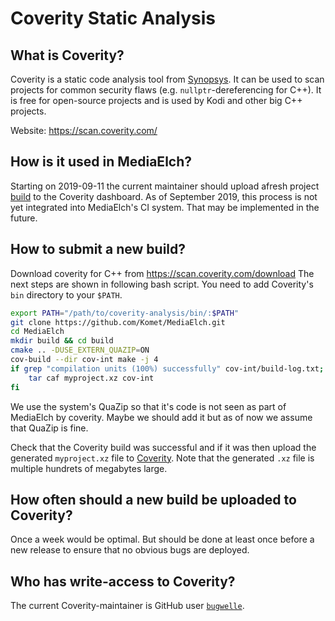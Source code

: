# Coverity Static Analysis

## What is Coverity?
Coverity is a static code analysis tool from [Synopsys][synopsis].
It can be used to scan projects for common security flaws
(e.g. `nullptr`-dereferencing for C++). It is free for open-source projects
and is used by Kodi and other big C++ projects.

Website: https://scan.coverity.com/


## How is it used in MediaElch?
Starting on 2019-09-11 the current maintainer should upload afresh project
[build][newcoverity] to the Coverity dashboard.
As of September 2019, this process is not yet integrated into MediaElch's CI
system. That may be implemented in the future.


## How to submit a new build?
Download coverity for C++ from https://scan.coverity.com/download
The next steps are shown in following bash script. You need to add Coverity's
`bin` directory to your `$PATH`.

```sh
export PATH="/path/to/coverity-analysis/bin/:$PATH"
git clone https://github.com/Komet/MediaElch.git
cd MediaElch
mkdir build && cd build
cmake .. -DUSE_EXTERN_QUAZIP=ON
cov-build --dir cov-int make -j 4
if grep "compilation units (100%) successfully" cov-int/build-log.txt; then
    tar caf myproject.xz cov-int
fi
```

We use the system's QuaZip so that it's code is not seen as part of MediaElch
by coverity. Maybe we should add it but as of now we assume that QuaZip is
fine.

Check that the Coverity build was successful and if it was then upload the
generated `myproject.xz` file to [Coverity][newcoverity].  Note that the
generated `.xz` file is multiple hundrets of megabytes large.


## How often should a new build be uploaded to Coverity?
Once a week would be optimal. But should be done at least once before a new
release to ensure that no obvious bugs are deployed.

## Who has write-access to Coverity?
The current Coverity-maintainer is GitHub user
[`bugwelle`](https://github.com/bugwelle/).


[synopsis]: https://www.synopsys.com/
[newcoverity]: https://scan.coverity.com/projects/komet-mediaelch/builds/new
